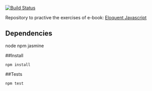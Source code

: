 [![Build Status](https://snap-ci.com/pedrro/JSStudy/branch/master/build_image)](https://snap-ci.com/pedrro/JSStudy/branch/master)

Repository to practive the exercises of e-book: [Eloquent Javascript](http://eloquentjavascript.net/)

## Dependencies
node
npm
jasmine

##Install

```
npm install
```

##Tests

```
npm test
```
